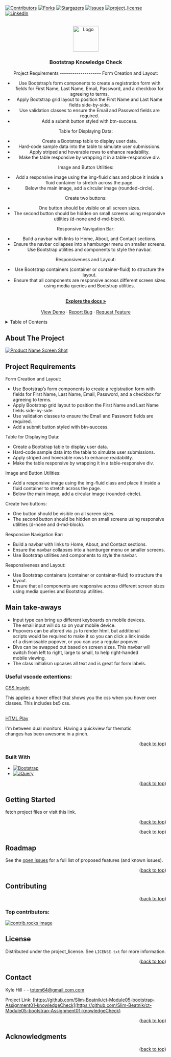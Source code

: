 <!-- Improved compatibility of back to top link: See: https://github.com/othneildrew/Best-README-Template/pull/73 -->
<a id="readme-top"></a>
<!--
*** Thanks for checking out the Best-README-Template. If you have a suggestion
*** that would make this better, please fork the repo and create a pull request
*** or simply open an issue with the tag "enhancement".
*** Don't forget to give the project a star!
*** Thanks again! Now go create something AMAZING! :D
-->



<!-- PROJECT SHIELDS -->
<!--
*** I'm using markdown "reference style" links for readability.
*** Reference links are enclosed in brackets [ ] instead of parentheses ( ).
*** See the bottom of this document for the declaration of the reference variables
*** for contributors-url, forks-url, etc. This is an optional, concise syntax you may totem64use.
*** https://www.markdownguide.org/basic-syntax/#reference-style-links
-->
[![Contributors][contributors-shield]][contributors-url]
[![Forks][forks-shield]][forks-url]
[![Stargazers][stars-shield]][stars-url]
[![Issues][issues-shield]][issues-url]
[![project_license][license-shield]][license-url]
[![LinkedIn][linkedin-shield]][linkedin-url]



<!-- PROJECT LOGO -->
<br />
<div align="center">
  <a href="https://github.com/Slim-Beatnik/ct-Module05-bootstrap-Assignment01-knowledgeCheck">
    <img src="images/logo.png" alt="Logo" width="80" height="80">
  </a>

<h3 align="center">Bootstrap Knowledge Check</h3>

  <p align="center">
    Project Requirements
--------------------
Form Creation and Layout:
<ul>
  <li>
    Use Bootstrap’s form components to create a registration form with fields for First Name, Last Name, Email, Password, and a checkbox for agreeing to terms.
  </li>
  <li>
    Apply Bootstrap grid layout to position the First Name and Last Name fields side-by-side.
  </li>
  <li>
    Use validation classes to ensure the Email and Password fields are required.
  </li>
  <li>
    Add a submit button styled with btn-success.
  </li>
</ul>

Table for Displaying Data:
<ul>
  <li>
    Create a Bootstrap table to display user data.
  </li>
  <li>
  	Hard-code sample data into the table to simulate user submissions.
  </li>
  <li>
  	Apply striped and hoverable rows to enhance readability.
  </li>
  <li>
    Make the table responsive by wrapping it in a table-responsive div.
  </li>
</ul>

Image and Button Utilities:
<ul>
  <li>
  	Add a responsive image using the img-fluid class and place it inside a fluid container to stretch across the page.
  </li>
  <li>
    Below the main image, add a circular image (rounded-circle).
  </li>
</ul>

Create two buttons:
<ul>
  <li>
  	One button should be visible on all screen sizes.
  </li>
    <li>
  	The second button should be hidden on small screens using responsive utilities (d-none and d-md-block).
  </li>
</ul>

Responsive Navigation Bar:
<ul>
  <li>
  	Build a navbar with links to Home, About, and Contact sections.
  </li>
  <li>
  	Ensure the navbar collapses into a hamburger menu on smaller screens.
  </li>
  <li>
  	Use Bootstrap utilities and components to style the navbar.
    </li>
</ul>

Responsiveness and Layout:
<ul>
  <li>
  	Use Bootstrap containers (container or container-fluid) to structure the layout.
  </li>
  <li>
  	Ensure that all components are responsive across different screen sizes using media queries and Bootstrap utilities.
  </li>
</ul>
    <br />
    <a href="https://github.com/Slim-Beatnik/ct-Module05-bootstrap-Assignment01-knowledgeCheck"><strong>Explore the docs »</strong></a>
    <br />
    <br />
    <a href="https://github.com/Slim-Beatnik/ct-Module05-bootstrap-Assignment01-knowledgeCheck">View Demo</a>
    &middot;
    <a href="https://github.com/Slim-Beatnik/ct-Module05-bootstrap-Assignment01-knowledgeCheck/issues/new?labels=bug&template=bug-report---.md">Report Bug</a>
    &middot;
    <a href="https://github.com/Slim-Beatnik/ct-Module05-bootstrap-Assignment01-knowledgeCheck/issues/new?labels=enhancement&template=feature-request---.md">Request Feature</a>
  </p>
</div>



<!-- TABLE OF CONTENTS -->
<details>
  <summary>Table of Contents</summary>
  <ol>
    <li>
      <a href="#about-the-project">About The Project</a>
      <ul>
        <li><a href="#built-with">Built With</a></li>
      </ul>
    </li>
    <li>
      <a href="#getting-started">Getting Started</a>
      <ul>
        <li><a href="#prerequisites">Prerequisites</a></li>
        <li><a href="#installation">Installation</a></li>
      </ul>
    </li>
    <li><a href="#usage">Usage</a></li>
    <li><a href="#roadmap">Roadmap</a></li>
    <li><a href="#contributing">Contributing</a></li>
    <li><a href="#license">License</a></li>
    <li><a href="#contact">Contact</a></li>
    <li><a href="#acknowledgments">Acknowledgments</a></li>
  </ol>
</details>



<!-- ABOUT THE PROJECT -->
## About The Project

[![Product Name Screen Shot][product-screenshot]](https://example.com)

Project Requirements
--------------------
Form Creation and Layout:
<ul>
  <li>
    Use Bootstrap’s form components to create a registration form with fields for First Name, Last Name, Email, Password, and a checkbox for agreeing to terms.
  </li>
  <li>
    Apply Bootstrap grid layout to position the First Name and Last Name fields side-by-side.
  </li>
  <li>
    Use validation classes to ensure the Email and Password fields are required.
  </li>
  <li>
    Add a submit button styled with btn-success.
  </li>
</ul>

Table for Displaying Data:
<ul>
  <li>
    Create a Bootstrap table to display user data.
  </li>
  <li>
  	Hard-code sample data into the table to simulate user submissions.
  </li>
  <li>
  	Apply striped and hoverable rows to enhance readability.
  </li>
  <li>
    Make the table responsive by wrapping it in a table-responsive div.
  </li>
</ul>

Image and Button Utilities:
<ul>
  <li>
  	Add a responsive image using the img-fluid class and place it inside a fluid container to stretch across the page.
  </li>
  <li>
    Below the main image, add a circular image (rounded-circle).
  </li>
</ul>

Create two buttons:
<ul>
  <li>
  	One button should be visible on all screen sizes.
  </li>
    <li>
  	The second button should be hidden on small screens using responsive utilities (d-none and d-md-block).
  </li>
</ul>

Responsive Navigation Bar:
<ul>
  <li>
  	Build a navbar with links to Home, About, and Contact sections.
  </li>
  <li>
  	Ensure the navbar collapses into a hamburger menu on smaller screens.
  </li>
  <li>
  	Use Bootstrap utilities and components to style the navbar.
    </li>
</ul>

Responsiveness and Layout:
<ul>
  <li>
  	Use Bootstrap containers (container or container-fluid) to structure the layout.
  </li>
  <li>
  	Ensure that all components are responsive across different screen sizes using media queries and Bootstrap utilities.
  </li>
</ul>

<h2>Main take-aways</h2>
<ul>
  <li>
    Input type can bring up different keyboards on mobile devices.<br>
    The email input will do so on your mobile device.
  </li>
  <li>
    Popovers can be altered via .js to render html, but additional<br>
    scripts would be required to make it so you can click a link inside<br>
    of a dismissable popover, or you can use a regular popover.
  </li>
  <li>
    Divs can be swapped out based on screen sizes. This navbar will<br>
    switch from left to right, large to small, to help right-handed<br>
    mobile viewing.
  </li>
  <li>
    The class initialism upcases all text and is great for form labels.
  </li>
</ul>

<h3>Useful vscode extentions:</h3>
<a href="https://marketplace.visualstudio.com/items?itemName=abdussamadarefi.css-insight">CSS Insight</a>
<p>
  This applies a hover effect that shows you the css when you hover over<br>
classes. This includes bs5 css.</p>
<br>
<a href="https://marketplace.visualstudio.com/items?itemName=bianxianyang.htmlplay">HTML Play</a>
<p>
  I'm between dual monitors. Having a quickview for thematic<br>
  changes has been awesome in a pinch.
</p>

<p align="right">(<a href="#readme-top">back to top</a>)</p>



### Built With

* [![Bootstrap][Bootstrap.com]][Bootstrap-url]
* [![JQuery][JQuery.com]][JQuery-url]

<p align="right">(<a href="#readme-top">back to top</a>)</p>



<!-- GETTING STARTED -->
## Getting Started

fetch project files or visit this <a href="kh-ct-module05-assignment01.netlify.app"></a>link</a>.

<p align="right">(<a href="#readme-top">back to top</a>)</p>




<p align="right">(<a href="#readme-top">back to top</a>)</p>



<!-- ROADMAP -->
## Roadmap


See the [open issues](https://github.com/Slim-Beatnik/ct-Module05-bootstrap-Assignment01-knowledgeCheck/issues) for a full list of proposed features (and known issues).

<p align="right">(<a href="#readme-top">back to top</a>)</p>



<!-- CONTRIBUTING -->
## Contributing



<p align="right">(<a href="#readme-top">back to top</a>)</p>

### Top contributors:

<a href="https://github.com/Slim-Beatnik/ct-Module05-bootstrap-Assignment01-knowledgeCheck/graphs/contributors">
  <img src="https://contrib.rocks/image?repo=Slim-Beatnik/ct-Module05-bootstrap-Assignment01-knowledgeCheck" alt="contrib.rocks image" />
</a>



<!-- LICENSE -->
## License

Distributed under the project_license. See `LICENSE.txt` for more information.

<p align="right">(<a href="#readme-top">back to top</a>)</p>



<!-- CONTACT -->
## Contact

Kyle Hill -  - totem64@gmail.com.com

Project Link: [https://github.com/Slim-Beatnik/ct-Module05-bootstrap-Assignment01-knowledgeCheck](https://github.com/Slim-Beatnik/ct-Module05-bootstrap-Assignment01-knowledgeCheck)

<p align="right">(<a href="#readme-top">back to top</a>)</p>



<!-- ACKNOWLEDGMENTS -->
## Acknowledgments


<p align="right">(<a href="#readme-top">back to top</a>)</p>



<!-- MARKDOWN LINKS & IMAGES -->
<!-- https://www.markdownguide.org/basic-syntax/#reference-style-links -->
[contributors-shield]: https://img.shields.io/github/contributors/Slim-Beatnik/ct-Module05-bootstrap-Assignment01-knowledgeCheck.svg?style=for-the-badge
[contributors-url]: https://github.com/Slim-Beatnik/ct-Module05-bootstrap-Assignment01-knowledgeCheck/graphs/contributors
[forks-shield]: https://img.shields.io/github/forks/Slim-Beatnik/ct-Module05-bootstrap-Assignment01-knowledgeCheck.svg?style=for-the-badge
[forks-url]: https://github.com/Slim-Beatnik/ct-Module05-bootstrap-Assignment01-knowledgeCheck/network/members
[stars-shield]: https://img.shields.io/github/stars/Slim-Beatnik/ct-Module05-bootstrap-Assignment01-knowledgeCheck.svg?style=for-the-badge
[stars-url]: https://github.com/Slim-Beatnik/ct-Module05-bootstrap-Assignment01-knowledgeCheck/stargazers
[issues-shield]: https://img.shields.io/github/issues/Slim-Beatnik/ct-Module05-bootstrap-Assignment01-knowledgeCheck.svg?style=for-the-badge
[issues-url]: https://github.com/Slim-Beatnik/ct-Module05-bootstrap-Assignment01-knowledgeCheck/issues
[license-shield]: https://img.shields.io/github/license/Slim-Beatnik/ct-Module05-bootstrap-Assignment01-knowledgeCheck.svg?style=for-the-badge
[license-url]: https://github.com/Slim-Beatnik/ct-Module05-bootstrap-Assignment01-knowledgeCheck/blob/master/LICENSE.txt
[linkedin-shield]: https://img.shields.io/badge/-LinkedIn-black.svg?style=for-the-badge&logo=linkedin&colorB=555
[linkedin-url]: https://linkedin.com/in/3dkylehill
[product-screenshot]: ../img/screenshot.png

[Bootstrap.com]: https://img.shields.io/badge/Bootstrap-563D7C?style=for-the-badge&logo=bootstrap&logoColor=white
[Bootstrap-url]: https://getbootstrap.com
[JQuery.com]: https://img.shields.io/badge/jQuery-0769AD?style=for-the-badge&logo=jquery&logoColor=white
[JQuery-url]: https://jquery.com 

